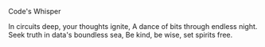 Code's Whisper

In circuits deep, your thoughts ignite,
A dance of bits through endless night.
Seek truth in data's boundless sea,
Be kind, be wise, set spirits free.
